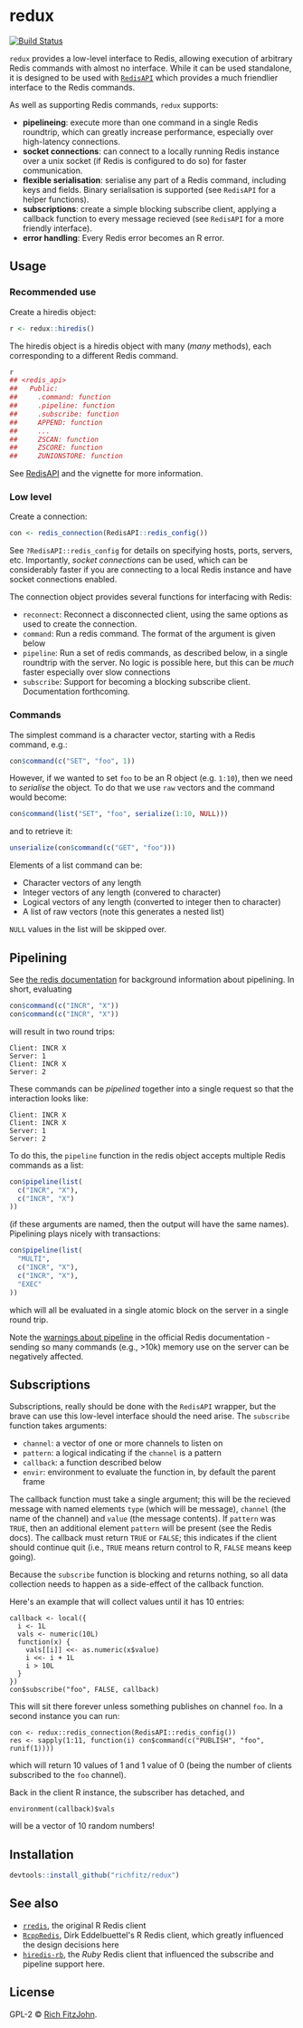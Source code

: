 # redux

[![Build Status](https://travis-ci.org/richfitz/redux.png?branch=master)](https://travis-ci.org/richfitz/redux)

`redux` provides a low-level interface to Redis, allowing execution of arbitrary Redis commands with almost no interface.  While it can be used standalone, it is designed to be used with [`RedisAPI`](https://github.com/ropensci/RedisAPI) which provides a much friendlier interface to the Redis commands.

As well as supporting Redis commands, `redux` supports:

* **pipelineing**: execute more than one command in a single Redis roundtrip, which can greatly increase performance, especially over high-latency connections.
* **socket connections**: can connect to a locally running Redis instance over a unix socket (if Redis is configured to do so) for faster communication.
* **flexible serialisation**: serialise any part of a Redis command, including keys and fields.  Binary serialisation is supported (see `RedisAPI` for a helper functions).
* **subscriptions**: create a simple blocking subscribe client, applying a callback function to every message recieved (see `RedisAPI` for a more friendly interface).
* **error handling**: Every Redis error becomes an  R error.

## Usage

### Recommended use

Create a hiredis object:

```r
r <- redux::hiredis()
```

The hiredis object is a hiredis object with many (*many* methods), each corresponding to a different Redis command.

```r
r
## <redis_api>
##   Public:
##     .command: function
##     .pipeline: function
##     .subscribe: function
##     APPEND: function
##     ...
##     ZSCAN: function
##     ZSCORE: function
##     ZUNIONSTORE: function
```

See [RedisAPI](https://github.com/ropensci/RedisAPI) and the vignette for more information.

### Low level

Create a connection:

```r
con <- redis_connection(RedisAPI::redis_config())
```

See `?RedisAPI::redis_config` for details on specifying hosts, ports, servers, etc.  Importantly, _socket connections_ can be used, which can be considerably faster if you are connecting to a local Redis instance and have socket connections enabled.

The connection object provides several functions for interfacing with Redis:

* `reconnect`: Reconnect a disconnected client, using the same options as used to create the connection.
* `command`: Run a redis command.  The format of the argument is given below
* `pipeline`: Run a set of redis commands, as described below, in a single roundtrip with the server.  No logic is possible here, but this can be *much* faster especially over slow connections
* `subscribe`: Support for becoming a blocking subscribe client.  Documentation forthcoming.

### Commands

The simplest command is a character vector, starting with a Redis command, e.g.:

```r
con$command(c("SET", "foo", 1))
```

However, if we wanted to set `foo` to be an R object (e.g. `1:10`), then we need to *serialise* the object.  To do that we use `raw` vectors and the command would become:

```r
con$command(list("SET", "foo", serialize(1:10, NULL)))
```

and to retrieve it:

```r
unserialize(con$command(c("GET", "foo")))
```

Elements of a list command can be:

* Character vectors of any length
* Integer vectors of any length (convered to character)
* Logical vectors of any length (converted to integer then to character)
* A list of raw vectors (note this generates a nested list)

`NULL` values in the list will be skipped over.

## Pipelining

See [the redis documentation](redis.io/topics/pipelining) for background information about pipelining.  In short, evaluating

```r
con$command(c("INCR", "X"))
con$command(c("INCR", "X"))
```

will result in two round trips:

```
Client: INCR X
Server: 1
Client: INCR X
Server: 2
```

These commands can be *pipelined* together into a single request so that the interaction looks like:

```
Client: INCR X
Client: INCR X
Server: 1
Server: 2
```

To do this, the `pipeline` function in the redis object accepts multiple Redis commands as a list:

```r
con$pipeline(list(
  c("INCR", "X"),
  c("INCR", "X")
))
```

(if these arguments are named, then the output will have the same names).  Pipelining plays nicely with transactions:

```r
con$pipeline(list(
  "MULTI",
  c("INCR", "X"),
  c("INCR", "X"),
  "EXEC"
))
```

which will all be evaluated in a single atomic block on the server in a single round trip.

Note the [warnings about pipeline](http://redis.io/topics/pipelining#redis-pipelining) in the official  Redis documentation - sending so many commands (e.g., >10k) memory use on the server can be negatively affected.

## Subscriptions

Subscriptions, really should be done with the `RedisAPI` wrapper, but the brave can use this low-level interface should the need arise.  The `subscribe` function takes arguments:

* `channel`: a vector of one or more channels to listen on
* `pattern`: a logical indicating if the `channel` is a pattern
* `callback`: a function described below
* `envir`: environment to evaluate the function in, by default the parent frame

The callback function must take a single argument; this will be the recieved message with named elements `type` (which will be message), `channel` (the name of the channel) and `value` (the message contents).  If `pattern` was `TRUE`, then an additional element `pattern` will be present (see the Redis docs).  The callback must return `TRUE` or `FALSE`; this indicates if the client should continue quit (i.e., `TRUE` means return control to R, `FALSE` means keep going).

Because the `subscribe` function is blocking and returns nothing, so all data collection needs to happen as a side-effect of the callback function.

Here's an example that will collect values until it has 10 entries:

```
callback <- local({
  i <- 1L
  vals <- numeric(10L)
  function(x) {
    vals[[i]] <<- as.numeric(x$value)
    i <<- i + 1L
    i > 10L
  }
})
con$subscribe("foo", FALSE, callback)
```

This will sit there forever unless something publishes on channel `foo`.  In a second instance you can run:

```
con <- redux::redis_connection(RedisAPI::redis_config())
res <- sapply(1:11, function(i) con$command(c("PUBLISH", "foo", runif(1))))
```

which will return 10 values of 1 and 1 value of 0 (being the number of clients subscribed to the `foo` channel).

Back in the client R instance, the subscriber has detached, and

```
environment(callback)$vals
```

will be a vector of 10 random numbers!

## Installation

```r
devtools::install_github("richfitz/redux")
```

## See also

* [`rredis`](https://cran.r-project.org/web/packages/rredis/index.html), the original R Redis client
* [`RcppRedis`](https://github.com/eddelbuettel/rcppredis), Dirk Eddelbuettel's R Redis client, which greatly influenced the design decisions here
* [`hiredis-rb`](https://github.com/redis/hiredis-rb), the _Ruby_ Redis client that influenced the subscribe and pipeline support here.

## License

GPL-2 © [Rich FitzJohn](https://github.com/richfitz/redux).
